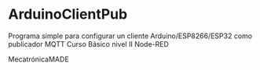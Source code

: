 # ArduinoClientPub
Programa simple para configurar un cliente Arduino/ESP8266/ESP32 como publicador MQTT
Curso Básico nivel II Node-RED


MecatrónicaMADE
